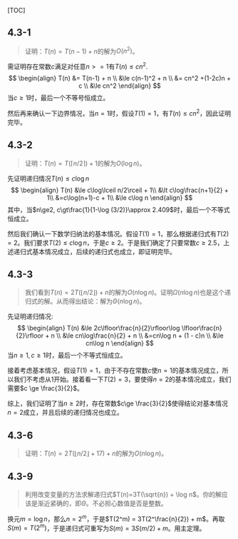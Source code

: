 [TOC]

## 4.3-1

> 证明：$T(n)=T(n-1)+n$的解为$O(n^2)$。

需证明存在常数$c$满足对任意$n>=1$有$T(n)\le cn^2$.
$$
\begin{align}
T(n) &= T(n-1) + n \\
&\le c(n-1)^2 + n \\
&= cn^2 +(1-2c)n + c \\
&\le cn^2
\end{align}
$$
当$c\ge1$时，最后一个不等号恒成立。

然后再来确认一下边界情况，当$n=1$时，假设$T(1)=1$，有$T(n)\le cn^2$，因此证明完毕。



## 4.3-2

> 证明：$T(n) = T(\lceil n/2 \rceil) + 1$的解为$O(\log n)$。

先证明递归情况$T(n) \le c\log n$
$$
\begin{align}
T(n) &\le c\log\lceil n/2\rceil + 1\\
&\lt c\log\frac{n+1}{2} + 1\\
&=c\log(n+1)-c + 1\\
&\le c\log n
\end{align}
$$
其中，当$n\ge2, c\gt\frac{1}{1-\log (3/2)}\approx 2.409$时，最后一个不等式恒成立。

然后我们确认一下数学归纳法的基本情况。假设$T(1)=1$，那么根据递归式有$T(2) = 2$。我们要求$T(2)\le c\log n$，于是$c\ge 2$。于是我们确定了只要常数$c\ge2.5$，上述递归式基本情况成立，后续的递归式也成立，即证明完毕。



## 4.3-3

> 我们看到$T(n)=2T(\lfloor n/2\rfloor) + n$的解为$O(n\log n)$。证明$\Omega(n \log n)$也是这个递归式的解。从而得出结论：解为$\Theta(n \log n)$。

先证明递归情况:
$$
\begin{align}
T(n) &\le 2c\lfloor\frac{n}{2}\rfloor\log \lfloor\frac{n}{2}\rfloor + n \\
&\le cn\log\frac{n}{2} + n \\
&=cn\log n + (1 - c)n \\
&\le cn\log n
\end{align}
$$
当$n\ge 1, c\ge 1$时，最后一个不等式恒成立。

接着考虑基本情况，假设$T(1)=1​$，由于不存在常数$c​$使$n=1​$的基本情况成立，所以我们不考虑从1开始。接着看一下$T(2)=3​$，要使得$n=2​$的基本情况成立，我们需要$c \ge \frac{3}{2}​$。

综上，我们证明了当$n\ge 2$时，存在常数$c\ge \frac{3}{2}$使得结论对基本情况$n=2$成立，并且后续的递归情况也成立。



## 4.3-6

> 证明：$T(n)=2T(\lfloor n/2\rfloor+17) + n$的解为$O(n\log n)$。





## 4.3-9

> 利用改变变量的方法求解递归式$T(n)=3T(\sqrt{n}) + \log n$。你的解应该是渐近紧确的，即$\Theta$。不必担心数值是否是整数。

换元$m=\log n$，那么$n=2^m$，于是$T(2^m) = 3T(2^\frac{n}{2}) + m$。再取$S(m)=T(2^m)$，于是递归式可重写为$S(m)=3S(m/2)+m$。用主定理。